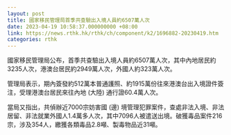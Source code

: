 ```yaml
---
layout: post
title: 國家移民管理局首季共查驗出入境人員約6507萬人次
date: 2023-04-19 10:58:37.000000000 +08:00
link: https://news.rthk.hk/rthk/ch/component/k2/1696882-20230419.htm
categories: rthk
---
```


國家移民管理局公布，首季共查驗出入境人員約6507萬人次，其中內地居民約3235人次，港澳台居民約2949萬人次，外國人約323萬人次。

管理局表示，期內簽發約512萬本普通護照、約1915萬份往來港澳台出入境證件簽注，受理港澳台居民來往內地 (大陸) 通行證60.4萬人次。

當局又指出，共偵辦近7000宗妨害國 (邊) 境管理犯罪案件，查處非法入境、非法居留、非法就業外國人1.4萬多人次，其中7096人被遣送出境。破獲毒品案件216宗，涉及354人，繳獲各類毒品2.8噸、製毒物品近31噸。
